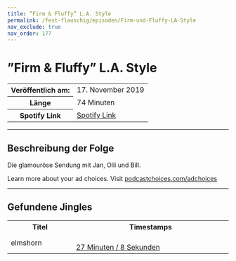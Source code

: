 ```yaml
---
title: ”Firm & Fluffy” L.A. Style
permalink: /fest-flauschig/episoden/Firm-und-Fluffy-LA-Style
nav_exclude: true
nav_order: 177
---
```


# ”Firm & Fluffy” L.A. Style
<table class="resp-table dcf-table dcf-table-responsive dcf-table-bordered dcf-table-striped dcf-w-100%">
                    <tbody>
                        <tr>
                            <th scope="row">Veröffentlich am:</th>
                            <td data-label="Veröffentlich am:">17. November 2019</td>
                        </tr>
                        <tr>
                            <th scope="row">Länge </th>
                            <td data-label="Länge ">74 Minuten</td>
                        </tr><tr>
                                <th scope="row">Spotify Link</th>
                                <td data-label="Spotify Link"><a href="https://open.spotify.com/episode/798T5izY9NXqevk91SUMVj">Spotify Link</a></td>
                            </tr></tbody>
                </table>

***

## Beschreibung der Folge

<div>
Die glamouröse Sendung mit Jan, Olli und Bill.<p> </p><p>Learn more about your ad choices. Visit <a href="https://podcastchoices.com/adchoices">podcastchoices.com/adchoices</a></p>  
</div>

***

## Gefundene Jingles

<table style="display: table;">
                                    <tr>
                                        <th class="tableColumnTitle">Titel</th>
                                        <th class="tableColumnTimestamps">Timestamps</th>
                                    </tr>
                                    <tr>
                                <td markdown="span"  class="tableColumnTitle">elmshorn</td>
                                <td markdown="span" class="tableColumnTimestamps">
                                <br>
                                <a href="https://open.spotify.com/episode/798T5izY9NXqevk91SUMVj?t=1628">
                                27 Minuten / 8 Sekunden</a>
                                </td></tr></table>